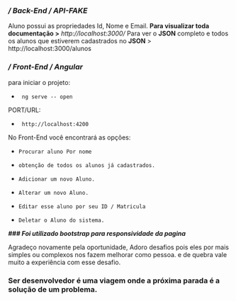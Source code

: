 ### **_/ Back-End / API-FAKE_**

Aluno possui as propriedades Id, Nome e Email. 
**Para visualizar toda documentação >**  _http://localhost:3000/_
Para ver o **JSON** completo e todos os alunos que estiverem cadastrados no **JSON** >  http://localhost:3000/alunos


### _/ Front-End / Angular_

para iniciar o projeto: 

-      ng serve -- open


PORT/URL: 

-      http://localhost:4200

No Front-End você encontrará as opções: 

-     Procurar aluno Por nome
-     obtenção de todos os alunos já cadastrados.
-     Adicionar um novo Aluno.
-     Alterar um novo Aluno.
-     Editar esse aluno por seu ID / Matricula
-     Deletar o Aluno do sistema.

_**### Foi utilizado bootstrap para responsividade da pagina**_ 



Agradeço novamente pela oportunidade, Adoro desafios pois eles por mais simples ou complexos nos fazem melhorar como pessoa. e de quebra vale muito a experiência com esse desafio. 




### Ser desenvolvedor é uma viagem onde a próxima parada é a solução de um problema.

